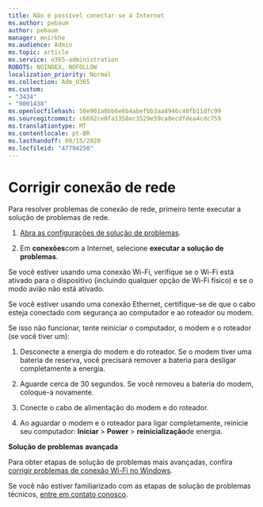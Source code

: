```yaml
---
title: Não é possível conectar-se à Internet
ms.author: pebaum
author: pebaum
manager: mnirkhe
ms.audience: Admin
ms.topic: article
ms.service: o365-administration
ROBOTS: NOINDEX, NOFOLLOW
localization_priority: Normal
ms.collection: Adm_O365
ms.custom:
- "3434"
- "9001438"
ms.openlocfilehash: 50e901a0bb6e6b4abefbb3aa8946c40fb11dfc99
ms.sourcegitcommit: c6692ce0fa1358ec3529e59ca0ecdfdea4cdc759
ms.translationtype: MT
ms.contentlocale: pt-BR
ms.lasthandoff: 09/15/2020
ms.locfileid: "47794250"
---
```

# <a name="fix-network-connection"></a>Corrigir conexão de rede

Para resolver problemas de conexão de rede, primeiro tente executar a solução de problemas de rede. 

1. [Abra as configurações de solução de problemas](ms-settings:troubleshoot).

2. Em **conexões**com a Internet, selecione **executar a solução de problemas**.

Se você estiver usando uma conexão Wi-Fi, verifique se o Wi-Fi está ativado para o dispositivo (incluindo qualquer opção de Wi-Fi físico) e se o modo avião não está ativado.

Se você estiver usando uma conexão Ethernet, certifique-se de que o cabo esteja conectado com segurança ao computador e ao roteador ou modem.

Se isso não funcionar, tente reiniciar o computador, o modem e o roteador (se você tiver um):

1. Desconecte a energia do modem e do roteador. Se o modem tiver uma bateria de reserva, você precisará remover a bateria para desligar completamente a energia.

2. Aguarde cerca de 30 segundos. Se você removeu a bateria do modem, coloque-a novamente.

3. Conecte o cabo de alimentação do modem e do roteador.

4. Ao aguardar o modem e o roteador para ligar completamente, reinicie seu computador: **Iniciar**  >  **Power**  >  **reinicialização**de energia.

**Solução de problemas avançada**

Para obter etapas de solução de problemas mais avançadas, confira [corrigir problemas de conexão Wi-Fi no Windows](https://support.microsoft.com/help/10741?ocid=SMC10741%2F). 

Se você não estiver familiarizado com as etapas de solução de problemas técnicos, [entre em contato conosco](https://support.microsoft.com/contactus).
